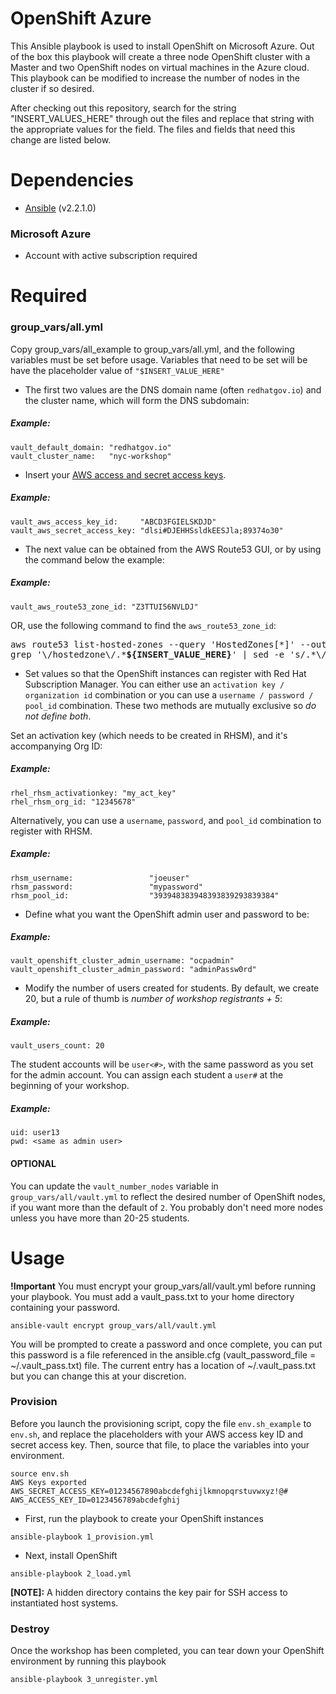 # OpenShift Azure

This Ansible playbook is used to install OpenShift on Microsoft Azure.  Out of the box this playbook will create a three node OpenShift cluster with a Master and two OpenShift nodes on virtual machines in the Azure cloud.  This playbook can be modified to increase the number of nodes in the cluster if so desired.

After checking out this repository, search for the string "INSERT_VALUES_HERE" through out the files and replace that string with the appropriate values for the field.  The files and fields that need this change are listed below.

# Dependencies

- [Ansible](http://docs.ansible.com/ansible/intro_installation.html) (v2.2.1.0)

### Microsoft Azure

- Account with active subscription required

# Required

### group_vars/all.yml
Copy group_vars/all_example to group_vars/all.yml, and the following variables must be set before usage.  Variables that need to be set will be have the placeholder value of ```"$INSERT_VALUE_HERE"```

* The first two values are the DNS domain name (often `redhatgov.io`) and the cluster name, which will form the DNS subdomain:

##### Example:
```
vault_default_domain: "redhatgov.io"
vault_cluster_name:   "nyc-workshop"
```

* Insert your [AWS access and secret access keys](https://docs.aws.amazon.com/general/latest/gr/managing-aws-access-keys.html).

##### Example:
```
vault_aws_access_key_id:     "ABCD3FGIELSKDJD"
vault_aws_secret_access_key: "dlsi#DJEHHSsldkEESJla;89374o30"
```

* The next value can be obtained from the AWS Route53 GUI, or by using the command below the example:

##### Example:
```
vault_aws_route53_zone_id: "Z3TTUI56NVLDJ"
```
OR, use the following command to find the `aws_route53_zone_id`:

<pre>
aws route53 list-hosted-zones --query 'HostedZones[*]' --output text | \
grep '\/hostedzone\/.*<b>${INSERT_VALUE_HERE}</b>' | sed -e 's/.*\///' -e 's/[^a-zA-Z0-9].*//'
</pre>


* Set values so that the OpenShift instances can register with Red Hat Subscription Manager.  You can either use an `activation key / organization id` combination or you can use a `username / password / pool_id` combination.  These two methods are mutually exclusive so *do not define both*.

Set an activation key (which needs to be created in RHSM), and it's accompanying Org ID:

##### Example:
```
rhel_rhsm_activationkey: "my_act_key"
rhel_rhsm_org_id: "12345678"
```
Alternatively, you can use a `username`, `password`, and `pool_id` combination to register with RHSM.

##### Example:
```
rhsm_username:                 "joeuser"
rhsm_password:                 "mypassword"
rhsm_pool_id:                  "393948383948393839293839384"
```

* Define what you want the OpenShift admin user and password to be:

##### Example:
```
vault_openshift_cluster_admin_username: "ocpadmin"
vault_openshift_cluster_admin_password: "adminPassw0rd"
```

* Modify the number of users created for students.  By default, we create 20, but a rule of thumb is _number of workshop registrants + 5_:

##### Example:
```
vault_users_count: 20
```
The student accounts will be `user<#>`, with the same password as you set for the admin account.  You can assign each student a `user#` at the beginning of your workshop.
##### Example:

```
uid: user13
pwd: <same as admin user>
```

#### OPTIONAL
You can update the `vault_number_nodes` variable in `group_vars/all/vault.yml` to reflect the desired number of OpenShift nodes, if you want more than the default of `2`.  You probably don't need more nodes unless you have more than 20-25 students.


# Usage

**!Important** You must encrypt your group_vars/all/vault.yml before running your playbook.  You must add a vault_pass.txt to your home directory containing your password.

```
ansible-vault encrypt group_vars/all/vault.yml
```

You will be prompted to create a password and once complete, you can put this password is a file referenced in the ansible.cfg (vault_password_file = ~/.vault_pass.txt) file.  The current entry has a location of ~/.vault_pass.txt but you can change this at your discretion.

### Provision

Before you launch the provisioning script, copy the file `env.sh_example` to `env.sh`, and replace the placeholders with your AWS access key ID and secret access key.  Then, source that file, to place the variables into your environment.

```
source env.sh
AWS Keys exported
AWS_SECRET_ACCESS_KEY=01234567890abcdefghijlkmnopqrstuvwxyz!@#
AWS_ACCESS_KEY_ID=0123456789abcdefghij
```

* First, run the playbook to create your OpenShift instances
```
ansible-playbook 1_provision.yml
```
* Next, install OpenShift
```
ansible-playbook 2_load.yml
```
**[NOTE]:** A hidden directory contains the key pair for SSH access to instantiated host systems.

### Destroy
Once the workshop has been completed, you can tear down your OpenShift environment by running this playbook

```
ansible-playbook 3_unregister.yml
```
